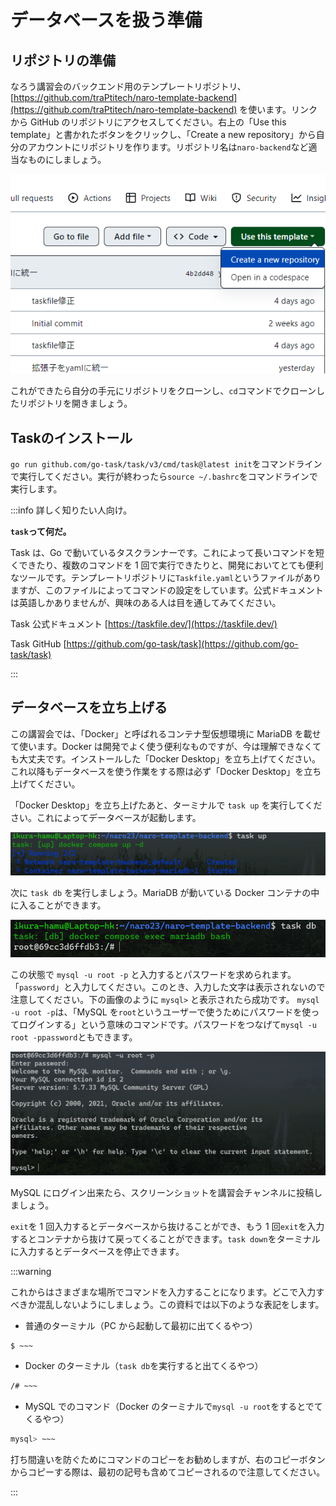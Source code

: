 # データベースを扱う準備

## リポジトリの準備

なろう講習会のバックエンド用のテンプレートリポジトリ、[https://github.com/traPtitech/naro-template-backend](https://github.com/traPtitech/naro-template-backend) を使います。リンクから GitHub のリポジトリにアクセスしてください。右上の「Use this template」と書かれたボタンをクリックし、「Create a new repository」から自分のアカウントにリポジトリを作ります。リポジトリ名は`naro-backend`など適当なものにしましょう。

![](images/template.png)

これができたら自分の手元にリポジトリをクローンし、`cd`コマンドでクローンしたリポジトリを開きましょう。

## Taskのインストール

`go run github.com/go-task/task/v3/cmd/task@latest init`をコマンドラインで実行してください。実行が終わったら`source ~/.bashrc`をコマンドラインで実行します。

:::info 詳しく知りたい人向け。

**`task`って何だ。**

Task は、Go で動いているタスクランナーです。これによって長いコマンドを短くできたり、複数のコマンドを 1 回で実行できたりと、開発においてとても便利なツールです。テンプレートリポジトリに`Taskfile.yaml`というファイルがありますが、このファイルによってコマンドの設定をしています。公式ドキュメントは英語しかありませんが、興味のある人は目を通してみてください。

Task 公式ドキュメント [https://taskfile.dev/](https://taskfile.dev/)

Task GitHub [https://github.com/go-task/task](https://github.com/go-task/task)

:::

## データベースを立ち上げる

この講習会では、「Docker」と呼ばれるコンテナ型仮想環境に MariaDB を載せて使います。Docker は開発でよく使う便利なものですが、今は理解できなくても大丈夫です。インストールした「Docker Desktop」を立ち上げてください。これ以降もデータベースを使う作業をする際は必ず「Docker Desktop」を立ち上げてください。

「Docker Desktop」を立ち上げたあと、ターミナルで `task up` を実行してください。これによってデータベースが起動します。

![](images/task_up.png)

次に `task db` を実行しましょう。MariaDB が動いている Docker コンテナの中に入ることができます。

![](images/task_db.png)

この状態で `mysql -u root -p` と入力するとパスワードを求められます。「`password`」と入力してください。このとき、入力した文字は表示されないので注意してください。下の画像のように `mysql>` と表示されたら成功です。
`mysql -u root -p`は、「MySQL を`root`というユーザーで使うためにパスワードを使ってログインする」という意味のコマンドです。パスワードをつなげて`mysql -u root -ppassword`ともできます。

![](images/mysql.png)

MySQL にログイン出来たら、スクリーンショットを講習会チャンネルに投稿しましょう。

`exit`を 1 回入力するとデータベースから抜けることができ、もう 1 回`exit`を入力するとコンテナから抜けて戻ってくることができます。`task down`をターミナルに入力するとデータベースを停止できます。

:::warning

これからはさまざまな場所でコマンドを入力することになります。どこで入力すべきか混乱しないようにしましょう。この資料では以下のような表記をします。

- 普通のターミナル（PC から起動して最初に出てくるやつ）

```bash
$ ~~~
```

- Docker のターミナル（`task db`を実行すると出てくるやつ）

```bash
/# ~~~
```

- MySQL でのコマンド（Docker のターミナルで`mysql -u root`をするとでてくるやつ）

```sql
mysql> ~~~
```

打ち間違いを防ぐためにコマンドのコピーをお勧めしますが、右のコピーボタンからコピーする際は、最初の記号も含めてコピーされるので注意してください。

:::
